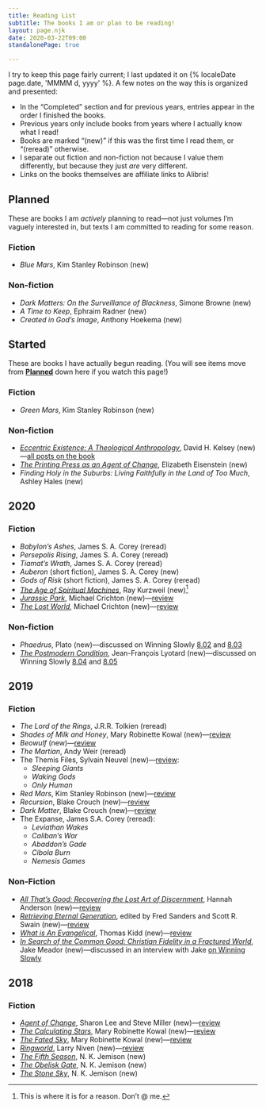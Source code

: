 ```yaml
---
title: Reading List
subtitle: The books I am or plan to be reading!
layout: page.njk
date: 2020-03-22T09:00
standalonePage: true

---
```


I try to keep this page fairly current; I last updated it on {% localeDate page.date, 'MMMM d, yyyy' %}. A few notes on the way this is organized and presented:

- In the “Completed” section and for previous years, entries appear in the order I finished the books.
- Previous years only include books from years where I actually know what I read!
- Books are marked “(new)” if this was the first time I read them, or “(reread)” otherwise.
- I separate out fiction and non-fiction not because I value them differently, but because they just *are* very different.
- Links on the books themselves are affiliate links to Alibris!

## Planned

These are books I am *actively* planning to read—not just volumes I’m vaguely interested in, but texts I am committed to reading for some reason.

### Fiction

- <cite>Blue Mars</cite>, Kim Stanley Robinson (new)

### Non-fiction

- <cite>Dark Matters: On the Surveillance of Blackness</cite>, Simone Browne (new)
- <cite>A Time to Keep</cite>, Ephraim Radner (new)
- <cite>Created in God’s Image</cite>, Anthony Hoekema (new)

## Started

These are books I have actually begun reading. (You will see items move from [<b>Planned</b>](#planned) down here if you watch this page!)

### Fiction

- <cite>Green Mars</cite>, Kim Stanley Robinson (new)

### Non-fiction

- [<cite>Eccentric Existence: A Theological Anthropology</cite>](https://click.linksynergy.com/deeplink?id=qvtf8Hp8DGA&mid=2653&murl=https%3A%2F%2Fwww.alibris.com%2FEccentric-Existence-A-Theological-Anthropology-David-H-Kelsey%2Fbook%2F11456539%3Fmatches%3D26), David H. Kelsey (new)—[all posts on the book](/topics/eccentric-existence/)
- [<cite>The Printing Press as an Agent of Change</cite>](https://click.linksynergy.com/deeplink?id=qvtf8Hp8DGA&mid=2653&murl=https%3A%2F%2Fwww.alibris.com%2FThe-Printing-Press-as-an-Agent-of-Change-Elizabeth-L-Eisenstein%2Fbook%2F5343362%3Fmatches%3D27), Elizabeth Eisenstein (new)
- <cite>Finding Holy in the Suburbs: Living Faithfully in the Land of Too Much</cite>, Ashley Hales (new)

## 2020

### Fiction

- <cite>Babylon’s Ashes</cite>, James S. A. Corey (reread)
- <cite>Persepolis Rising</cite>, James S. A. Corey (reread)
- <cite>Tiamat’s Wrath</cite>, James S. A. Corey (reread)
- <cite>Auberon</cite> (short fiction), James S. A. Corey (new)
- <cite>Gods of Risk</cite> (short fiction), James S. A. Corey (reread)
- [<cite>The Age of Spiritual Machines</cite>](https://click.linksynergy.com/deeplink?id=qvtf8Hp8DGA&mid=2653&murl=https%3A%2F%2Fwww.alibris.com%2FThe-Age-of-Spiritual-Machines-Ray-Kurzweil-PhD%2Fbook%2F167799%3Fmatches%3D147), Ray Kurzweil (new)[^kurzweil]
- [<cite>Jurassic Park</cite>](https://click.linksynergy.com/deeplink?id=qvtf8Hp8DGA&mid=2653&murl=https%3A%2F%2Fwww.alibris.com%2FJurassic-Park-Michael-Crichton%2Fbook%2F3483033), Michael Crichton (new)—[review](/library/jurassic-park/)
- [<cite>The Lost World</cite>](https://click.linksynergy.com/deeplink?id=qvtf8Hp8DGA&mid=2653&murl=https%3A%2F%2Fwww.alibris.com%2FThe-Lost-World-Michael-Crichton%2Fbook%2F4049316%3Fmatches%3D1048), Michael Crichton (new)—[review](/library/the-lost-world/)

[^kurzweil]: This is where it is for a reason. Don’t @ me.

### Non-fiction

- <cite>Phaedrus</cite>, Plato (new)—discussed on Winning Slowly [8.02](https://winningslowly.org/8.02/) and [8.03](https://winningslowly.org/8.03/)
- [<cite>The Postmodern Condition</cite>](https://click.linksynergy.com/deeplink?id=qvtf8Hp8DGA&mid=2653&murl=https%3A%2F%2Fwww.alibris.com%2FThe-Postmodern-Condition-A-Report-on-Knowledge-Jean-Francois-Lyotard%2Fbook%2F5256171%3Fmatches%3D58), Jean-François Lyotard (new)—discussed on Winning Slowly [8.04](https://winningslowly.org/8.04/) and [8.05](https://winningslowly.org/8.05/)

## 2019

### Fiction

- <cite>The Lord of the Rings</cite>, J.R.R. Tolkien (reread)
- <cite>Shades of Milk and Honey</cite>, Mary Robinette Kowal (new)—[review](https://v4.chriskrycho.com/2019/review-shades-of-milk-and-honey.html)
- <cite>Beowulf</cite> (new)—[review](https://v4.chriskrycho.com/2019/beowulf-a-few-thoughts.html)
- <cite>The Martian</cite>, Andy Weir (reread)
- The Themis Files, Sylvain Neuvel (new)—[review](https://v4.chriskrycho.com/2019/review-the-themis-files.html):
	- <cite>Sleeping Giants</cite>
	- <cite>Waking Gods</cite>
	- <cite>Only Human</cite>
- <cite>Red Mars</cite>, Kim Stanley Robinson (new)—[review](/library/red-mars/)
- <cite>Recursion</cite>, Blake Crouch (new)—[review](/library/recursion/)
- <cite>Dark Matter</cite>, Blake Crouch (new)—[review](/library/dark-matter/)
- The Expanse, James S.A. Corey (reread):
	- <cite>Leviathan Wakes</cite>
	- <cite>Caliban’s War</cite>
	- <cite>Abaddon’s Gade</cite>
	- <cite>Cibola Burn</cite>
	- <cite>Nemesis Games</cite>

### Non-Fiction

- [<cite>All That’s Good: Recovering the Lost Art of Discernment</cite>](https://click.linksynergy.com/deeplink?id=qvtf8Hp8DGA&mid=2653&murl=https%3A%2F%2Fwww.alibris.com%2FAll-Thats-Good-Recovering-the-Lost-Art-of-Discernment-Hannah-Anderson%2Fbook%2F40621499), Hannah Anderson (new)—[review](https://v4.chriskrycho.com/2019/review-all-thats-good.html)
- [<cite>Retrieving Eternal Generation</cite>](https://click.linksynergy.com/deeplink?id=qvtf8Hp8DGA&mid=2653&murl=https%3A%2F%2Fwww.alibris.com%2FRetrieving-Eternal-Generation-Zondervan%2Fbook%2F38506657), edited by Fred Sanders and Scott R. Swain (new)—[review](https://v4.chriskrycho.com/2019/review-retrieving-eternal-generation.html)
- [<cite>What is An Evangelical</cite>](https://click.linksynergy.com/deeplink?id=qvtf8Hp8DGA&mid=2653&murl=https%3A%2F%2Fwww.alibris.com%2FWho-Is-an-Evangelical-The-History-of-a-Movement-in-Crisis-Thomas-S-Kidd%2Fbook%2F43567758), Thomas Kidd (new)—[review](https://v4.chriskrycho.com/2019/review-what-is-an-evangelical.html)
- [<cite>In Search of the Common Good: Christian Fidelity in a Fractured World</cite>](https://click.linksynergy.com/deeplink?id=qvtf8Hp8DGA&mid=2653&murl=https%3A%2F%2Fwww.alibris.com%2FIn-Search-of-the-Common-Good-Christian-Fidelity-in-a-Fractured-World-Jake-Meador%2Fbook%2F42719272), Jake Meador (new)—discussed in an interview with Jake [on Winning Slowly](https://winningslowly.org/standalone-episodes.05/)

## 2018

### Fiction

- [<cite>Agent of Change</cite>](https://click.linksynergy.com/deeplink?id=qvtf8Hp8DGA&mid=2653&murl=https%3A%2F%2Fwww.alibris.com%2FAgent-of-Change-Sharon-Lee%2Fbook%2F23072866), Sharon Lee and Steve Miller (new)—[review](https://v4.chriskrycho.com/2018/agent-of-change.html)
- [<cite>The Calculating Stars</cite>](https://click.linksynergy.com/deeplink?id=qvtf8Hp8DGA&mid=2653&murl=https%3A%2F%2Fwww.alibris.com%2FThe-Calculating-Stars-A-Lady-Astronaut-Novel-Mary-Robinette-Kowal%2Fbook%2F39801025), Mary Robinette Kowal (new)—[review](https://v4.chriskrycho.com/2018/the-calculating-stars.html)
- [<cite>The Fated Sky</cite>](https://click.linksynergy.com/deeplink?id=qvtf8Hp8DGA&mid=2653&murl=https%3A%2F%2Fwww.alibris.com%2FThe-Fated-Sky-A-Lady-Astronaut-Novel-Mary-Robinette-Kowal%2Fbook%2F40036198), Mary Robinette Kowal (new)—[review](https://v4.chriskrycho.com/2018/review-the-fated-sky.html)
- [<cite>Ringworld</cite>](https://click.linksynergy.com/deeplink?id=qvtf8Hp8DGA&mid=2653&murl=https%3A%2F%2Fwww.alibris.com%2FRingworld-Larry-Niven%2Fbook%2F5764809), Larry Niven (new)—[review](https://v4.chriskrycho.com/2018/ringworld-review.html)
- [<cite>The Fifth Season</cite>](https://click.linksynergy.com/deeplink?id=qvtf8Hp8DGA&mid=2653&murl=https%3A%2F%2Fwww.alibris.com%2FThe-Fifth-Season-N-K-Jemisin%2Fbook%2F31475116), N. K. Jemison (new)
- [<cite>The Obelisk Gate</cite>](https://click.linksynergy.com/deeplink?id=qvtf8Hp8DGA&mid=2653&murl=https%3A%2F%2Fwww.alibris.com%2FThe-Obelisk-Gate-N-K-Jemisin%2Fbook%2F34307835), N. K. Jemison (new)
- [<cite>The Stone Sky</cite>](https://click.linksynergy.com/deeplink?id=qvtf8Hp8DGA&mid=2653&murl=https%3A%2F%2Fwww.alibris.com%2FThe-Stone-Sky-N-K-Jemisin%2Fbook%2F38128431), N. K. Jemison (new)
